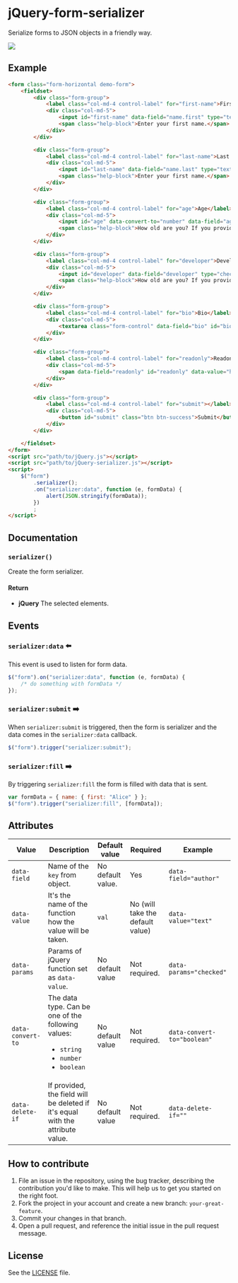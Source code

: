 # jQuery-form-serializer
Serialize forms to JSON objects in a friendly way.

[![](http://i.imgur.com/FD9iFAx.jpg)](http://jillix.github.io/jQuery-form-serializer/)

## Example

```html
<form class="form-horizontal demo-form">
    <fieldset>
        <div class="form-group">
            <label class="col-md-4 control-label" for="first-name">First name</label>
            <div class="col-md-5">
                <input id="first-name" data-field="name.first" type="text" placeholder="" class="form-control input-md" required="">
                <span class="help-block">Enter your first name.</span>
            </div>
        </div>

        <div class="form-group">
            <label class="col-md-4 control-label" for="last-name">Last name</label>
            <div class="col-md-5">
                <input id="last-name" data-field="name.last" type="text" placeholder="" class="form-control input-md" required="">
                <span class="help-block">Enter your first name.</span>
            </div>
        </div>

        <div class="form-group">
            <label class="col-md-4 control-label" for="age">Age</label>
            <div class="col-md-5">
                <input id="age" data-convert-to="number" data-field="age" type="number" placeholder="" class="form-control input-md" data-delete-if="0" required="">
                <span class="help-block">How old are you? If you provide <code>0</code>, the <code>age</code> field will be deleted.</span>
            </div>
        </div>

        <div class="form-group">
            <label class="col-md-4 control-label" for="developer">Developer</label>
            <div class="col-md-5">
                <input id="developer" data-field="developer" type="checkbox" data-value="prop" data-params="checked">
                <span class="help-block">How old are you? If you provide <code>0</code>, the <code>age</code> field will be deleted.</span>
            </div>
        </div>

        <div class="form-group">
            <label class="col-md-4 control-label" for="bio">Bio</label>
            <div class="col-md-5">
                <textarea class="form-control" data-field="bio" id="bio" placeholder="Write something cool...">I'm a web developer and pianist from Romania.</textarea>
            </div>
        </div>

        <div class="form-group">
            <label class="col-md-4 control-label" for="readonly">Readonly</label>
            <div class="col-md-5">
                <span data-field="readonly" id="readonly" data-value="html">I'm readonly content and my value is taken with <code>data-value="html"</code>.</span>
            </div>
        </div>

        <div class="form-group">
            <label class="col-md-4 control-label" for="submit"></label>
            <div class="col-md-5">
                <button id="submit" class="btn btn-success">Submit</button>
            </div>
        </div>

    </fieldset>
</form>
<script src="path/to/jQuery.js"></script>
<script src="path/to/jQuery-serializer.js"></script>
<script>
    $("form")
        .serializer();
        .on("serializer:data", function (e, formData) {
            alert(JSON.stringify(formData));
        })
        ;
</script>
```

## Documentation
### `serializer()`
Create the form serializer.

#### Return
- **jQuery** The selected elements.

## Events
### `serializer:data` :arrow_left:
This event is used to listen for form data.

```js
$("form").on("serializer:data", function (e, formData) {
    /* do something with formData */
});
```

### `serializer:submit` :arrow_right:
When `serializer:submit` is triggered, then the form is serializer and the data comes
in the `serializer:data` callback.

```js
$("form").trigger("serializer:submit");
```

### `serializer:fill` :arrow_right:
By triggering `serializer:fill` the form is filled with data that is sent.

```js
var formData = { name: { first: "Alice" } };
$("form").trigger("serializer:fill", [formData]);
```


## Attributes

<table>
    <thead>
        <tr>
            <th>Value</th>
            <th>Description</th>
            <th>Default value</th>
            <th>Required</th>
            <th>Example</th>
        </tr>
    </thead>
    <tbody>
        <tr>
            <td><code>data-field</code></td>
            <td>Name of the <code>key</code> from object.</td>
            <td>No default value.</td>
            <td>Yes</td>
            <td><code>data-field="author"</code></td>
        </tr>
        <tr>
            <td><code>data-value</code></td>
            <td>It's the name of the function how the value will be taken.</td>
            <td><code>val</code></td>
            <td>No (will take the default value)</td>
            <td><code>data-value="text"</code></td>
        </tr>
        <tr>
            <td><code>data-params</code></td>
            <td>Params of jQuery function set as <code>data-value</code>.</td>
            <td>No default value</td>
            <td>Not required.</td>
            <td><code>data-params="checked"</code></td>
        </tr>
        <tr>
            <td><code>data-convert-to</code></td>
            <td>
                The data type. Can be one of the following values:
                <ul>
                    <li><code>string</code></li>
                    <li><code>number</code></li>
                    <li><code>boolean</code></li>
                </ul>
            </td>
            <td>No default value</td>
            <td>Not required.</td>
            <td><code>data-convert-to="boolean"</code></td>
        </tr>
        <tr>
            <td><code>data-delete-if</code></td>
            <td>If provided, the field will be deleted if it's equal with the attribute value.</td>
            <td>No default value</td>
            <td>Not required.</td>
            <td><code>data-delete-if=""</code></td>
        </tr>
    </tbody>
</table>


## How to contribute
1. File an issue in the repository, using the bug tracker, describing the
   contribution you'd like to make. This will help us to get you started on the
   right foot.
2. Fork the project in your account and create a new branch:
   `your-great-feature`.
3. Commit your changes in that branch.
4. Open a pull request, and reference the initial issue in the pull request
   message.

## License
See the [LICENSE](./LICENSE) file.
